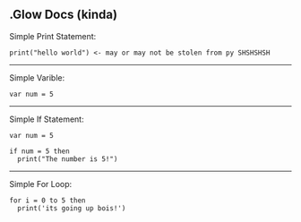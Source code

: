 .Glow Docs (kinda)
------------
Simple Print Statement:
```
print("hello world") <- may or may not be stolen from py SHSHSHSH
```
------------
Simple Varible:
```
var num = 5
```

------------
Simple If Statement:
```
var num = 5

if num = 5 then
  print("The number is 5!")
```
------------
Simple For Loop:
```
for i = 0 to 5 then
  print('its going up bois!')
```

